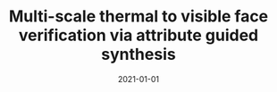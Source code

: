 ---
title: "Multi-scale thermal to visible face verification via attribute guided synthesis"
collection: publications
permalink: /publication/2021-01-01-Multi-scale-thermal-to-visible-face-verification-via-attribute-guided-synthesis
date: 2021-01-01
venue: 'IEEE Transactions on Biometrics, Behavior, and Identity Science'
citation: ' Xing Di,  Benjamin Riggan,  Shuowen Hu,  Nathaniel Short,  Vishal Patel, &quot;Multi-scale thermal to visible face verification via attribute guided synthesis.&quot; IEEE Transactions on Biometrics, Behavior, and Identity Science, 2021.'
---